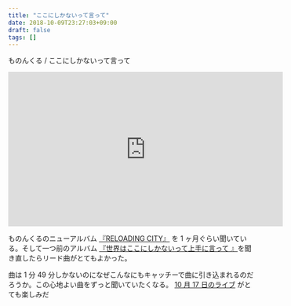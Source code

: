 ```yaml
---
title: "ここにしかないって言って"
date: 2018-10-09T23:27:03+09:00
draft: false
tags: []
---
```


ものんくる / ここにしかないって言って

<iframe width="560" height="315" src="https://www.youtube.com/embed/PdmXBdswwIc?rel=0" frameborder="0" allow="autoplay; encrypted-media" allowfullscreen></iframe>

ものんくるのニューアルバム <a href="https://www.amazon.co.jp/dp/B07FPJ2W3W?tag=gennei-22">『RELOADING CITY』</a> を 1 ヶ月ぐらい聞いている。そして一つ前のアルバム <a href="https://www.amazon.co.jp/dp/B071CX8Q4T?tag=gennei-22">『世界はここにしかないって上手に言って 』</a>を聞き直したらリード曲がとてもよかった。

曲は 1 分 49 分しかないのになぜこんなにもキャッチーで曲に引き込まれるのだろうか。この心地よい曲をずっと聞いていたくなる。
<a href="http://mononkul.tumblr.com/post/176609718627/reloading-city-release-tour%E9%96%8B%E5%82%AC%E6%B1%BA%E5%AE%9A">10 月 17 日のライブ</a> がとても楽しみだ

